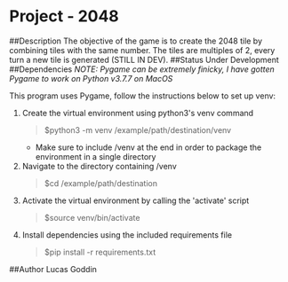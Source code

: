 # Project - 2048
##Description
The objective of the game is to create the 2048 tile by combining tiles with the same number.
The tiles are multiples of 2, every turn a new tile is generated (STILL IN DEV).
##Status
Under Development
##Dependencies
*NOTE: Pygame can be extremely finicky, I have gotten Pygame to work on Python v3.7.7 on MacOS*  
  
This program uses Pygame, follow the instructions below to set up venv:

1. Create the virtual environment using python3's venv command
    >$python3 -m venv /example/path/destination/venv
    - Make sure to include /venv at the end in order to package the environment in a single directory
2. Navigate to the directory containing /venv
    >$cd /example/path/destination
3. Activate the virtual environment by calling the 'activate' script
    >$source venv/bin/activate
4. Install dependencies using the included requirements file
    >$pip install -r requirements.txt
                                                           
##Author
Lucas Goddin

